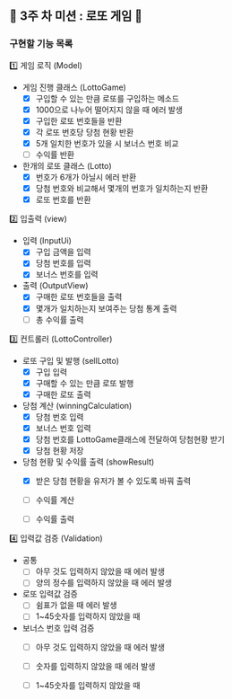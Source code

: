 

## 📌 3주 차 미션 : 로또 게임 🎰

### 구현할 기능 목록

1️⃣ 게임 로직 (Model)

- 게임 진행 클래스 (LottoGame)
    - [x] 구입할 수 있는 만큼 로또를 구입하는 메소드
    - [x] 1000으로 나누어 떨어지지 않을 때 에러 발생
    - [x] 구입한 로또 번호들을 반환
    - [x] 각 로또 번호당 당첨 현황 반환
    - [x] 5개 일치한 번호가 있을 시 보너스 번호 비교
    - [ ] 수익률 반환

- 한개의 로또 클래스 (Lotto)
    - [x] 번호가 6개가 아닐시 에러 반환
    - [x] 당첨 번호와 비교해서 몇개의 번호가 일치하는지 반환
    - [x] 로또 번호를 반환

2️⃣ 입출력 (view)

-  입력 (InputUi)
    - [x] 구입 금액을 입력
    - [x] 당첨 번호를 입력
    - [x] 보너스 번호를 입력

-  출력 (OutputView)
    - [x] 구매한 로또 번호들을 출력
    - [x] 몇개가 일치하는지 보여주는 당첨 통계 출력
    - [ ] 총 수익률 출력

3️⃣ 컨트롤러 (LottoController)

- 로또 구입 및 발행 (sellLotto)
    - [x] 구입 입력
    - [x] 구매할 수 있는 만큼 로또 발행
    - [x] 구매한 로또 출력

- 당첨 계산 (winningCalculation)
    - [x] 당첨 번호 입력
    - [x] 보너스 번호 입력
    - [x] 당첨 번호를 LottoGame클래스에 전달하여 당첨현황 받기
    - [x] 당첨 현황 저장
- 당첨 현황 및 수익률 출력 (showResult)
    - [x] 받은 당첨 현황을 유저가 볼 수 있도록 바꿔 출력
    - [ ] 수익률 계산
    - [ ] 수익률 출력


4️⃣ 입력값 검증 (Validation)

- 공통
    - [ ] 아무 것도 입력하지 않았을 때 에러 발생
    - [ ] 양의 정수를 입력하지 않았을 때 에러 발생

- 로또 입력값 검증 
    - [ ] 쉼표가 없을 때 에러 발생
    - [ ] 1~45숫자를 입력하지 않았을 때

- 보너스 번호 입력 검증
    - [ ] 아무 것도 입력하지 않았을 때 에러 발생
    - [ ] 숫자를 입력하지 않았을 때 에러 발생
    - [ ] 1~45숫자를 입력하지 않았을 때



